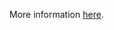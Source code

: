 More information [here](https://docs.bridgecrew.io/docs/ensure-alibaba-rds-instance-has-log_connections-enabled).
